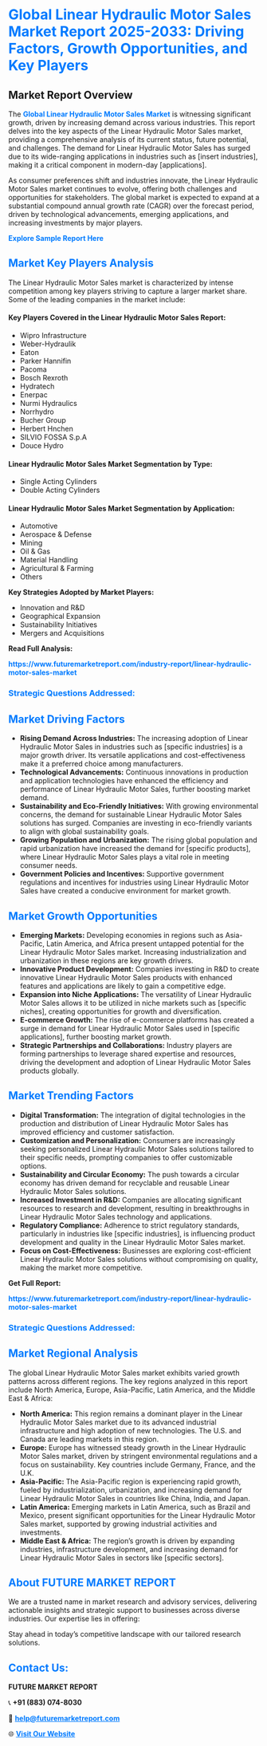 <h1 style="color: #007BFF;">Global Linear Hydraulic Motor Sales Market Report 2025-2033: Driving Factors, Growth Opportunities, and Key Players</h1>

<section id="overview">
<h2>Market Report Overview</h2>
<p>The <a href="https://www.futuremarketreport.com/industry-report/linear-hydraulic-motor-sales-market" style="color: #007BFF; text-decoration: none;"><strong>Global Linear Hydraulic Motor Sales Market</strong></a> is witnessing significant growth, driven by increasing demand across various industries. This report delves into the key aspects of the Linear Hydraulic Motor Sales market, providing a comprehensive analysis of its current status, future potential, and challenges. The demand for Linear Hydraulic Motor Sales has surged due to its wide-ranging applications in industries such as [insert industries], making it a critical component in modern-day [applications].</p>
<p>As consumer preferences shift and industries innovate, the Linear Hydraulic Motor Sales market continues to evolve, offering both challenges and opportunities for stakeholders. The global market is expected to expand at a substantial compound annual growth rate (CAGR) over the forecast period, driven by technological advancements, emerging applications, and increasing investments by major players.</p>
</section>

<section id="overview">
<p><a href="https://www.futuremarketreport.com/request-sample/reportId=109235" style="color: #007BFF; text-decoration: none;"><strong>Explore Sample Report Here</strong></a></p>
</section>

<section id="key-players">
<h2 style="color: #007BFF;">Market Key Players Analysis</h2>
<p>The Linear Hydraulic Motor Sales market is characterized by intense competition among key players striving to capture a larger market share. Some of the leading companies in the market include:</p>
<h4>Key Players Covered in the Linear Hydraulic Motor Sales Report:</h4>
<ul><li>Wipro Infrastructure</li><li>Weber-Hydraulik</li><li>Eaton</li><li>Parker Hannifin</li><li>Pacoma</li><li>Bosch Rexroth</li><li>Hydratech</li><li>Enerpac</li><li>Nurmi Hydraulics</li><li>Norrhydro</li><li>Bucher Group</li><li>Herbert Hnchen</li><li>SILVIO FOSSA S.p.A</li><li>Douce Hydro</li></ul>
<h4>Linear Hydraulic Motor Sales Market Segmentation by Type:</h4>
<ul><li>Single Acting Cylinders</li><li>Double Acting Cylinders</li></ul>

<h4>Linear Hydraulic Motor Sales Market Segmentation by Application:</h4>
<ul><li>Automotive</li><li>Aerospace &amp; Defense</li><li>Mining</li><li>Oil &amp; Gas</li><li>Material Handling</li><li>Agricultural &amp; Farming</li><li>Others</li></ul>
<p><strong>Key Strategies Adopted by Market Players:</strong></p>
<ul>
<li>Innovation and R&D</li>
<li>Geographical Expansion</li>
<li>Sustainability Initiatives</li>
<li>Mergers and Acquisitions</li>
</ul>
</section>

<section>
<p><strong>Read Full Analysis: </strong></p><a href="https://www.futuremarketreport.com/industry-report/linear-hydraulic-motor-sales-market" style="color: #007BFF; text-decoration: none;"><strong>https://www.futuremarketreport.com/industry-report/linear-hydraulic-motor-sales-market</strong></a>
<h3 style="color: #007BFF;">Strategic Questions Addressed:</h3>
</section>

<section id="driving-factors">
<h2 style="color: #007BFF;">Market Driving Factors</h2>
<ul>
<li><strong>Rising Demand Across Industries:</strong> The increasing adoption of Linear Hydraulic Motor Sales in industries such as [specific industries] is a major growth driver. Its versatile applications and cost-effectiveness make it a preferred choice among manufacturers.</li>
<li><strong>Technological Advancements:</strong> Continuous innovations in production and application technologies have enhanced the efficiency and performance of Linear Hydraulic Motor Sales, further boosting market demand.</li>
<li><strong>Sustainability and Eco-Friendly Initiatives:</strong> With growing environmental concerns, the demand for sustainable Linear Hydraulic Motor Sales solutions has surged. Companies are investing in eco-friendly variants to align with global sustainability goals.</li>
<li><strong>Growing Population and Urbanization:</strong> The rising global population and rapid urbanization have increased the demand for [specific products], where Linear Hydraulic Motor Sales plays a vital role in meeting consumer needs.</li>
<li><strong>Government Policies and Incentives:</strong> Supportive government regulations and incentives for industries using Linear Hydraulic Motor Sales have created a conducive environment for market growth.</li>
</ul>
</section>

<section id="growth-opportunities">
<h2 style="color: #007BFF;">Market Growth Opportunities</h2>
<ul>
<li><strong>Emerging Markets:</strong> Developing economies in regions such as Asia-Pacific, Latin America, and Africa present untapped potential for the Linear Hydraulic Motor Sales market. Increasing industrialization and urbanization in these regions are key growth drivers.</li>
<li><strong>Innovative Product Development:</strong> Companies investing in R&D to create innovative Linear Hydraulic Motor Sales products with enhanced features and applications are likely to gain a competitive edge.</li>
<li><strong>Expansion into Niche Applications:</strong> The versatility of Linear Hydraulic Motor Sales allows it to be utilized in niche markets such as [specific niches], creating opportunities for growth and diversification.</li>
<li><strong>E-commerce Growth:</strong> The rise of e-commerce platforms has created a surge in demand for Linear Hydraulic Motor Sales used in [specific applications], further boosting market growth.</li>
<li><strong>Strategic Partnerships and Collaborations:</strong> Industry players are forming partnerships to leverage shared expertise and resources, driving the development and adoption of Linear Hydraulic Motor Sales products globally.</li>
</ul>
</section>

<section id="trending-factors">
<h2 style="color: #007BFF;">Market Trending Factors</h2>
<ul>
<li><strong>Digital Transformation:</strong> The integration of digital technologies in the production and distribution of Linear Hydraulic Motor Sales has improved efficiency and customer satisfaction.</li>
<li><strong>Customization and Personalization:</strong> Consumers are increasingly seeking personalized Linear Hydraulic Motor Sales solutions tailored to their specific needs, prompting companies to offer customizable options.</li>
<li><strong>Sustainability and Circular Economy:</strong> The push towards a circular economy has driven demand for recyclable and reusable Linear Hydraulic Motor Sales solutions.</li>
<li><strong>Increased Investment in R&D:</strong> Companies are allocating significant resources to research and development, resulting in breakthroughs in Linear Hydraulic Motor Sales technology and applications.</li>
<li><strong>Regulatory Compliance:</strong> Adherence to strict regulatory standards, particularly in industries like [specific industries], is influencing product development and quality in the Linear Hydraulic Motor Sales market.</li>
<li><strong>Focus on Cost-Effectiveness:</strong> Businesses are exploring cost-efficient Linear Hydraulic Motor Sales solutions without compromising on quality, making the market more competitive.</li>
</ul>
</section>

<section>
<p><strong>Get Full Report: </strong></p><a href="https://www.futuremarketreport.com/industry-report/linear-hydraulic-motor-sales-market" style="color: #007BFF; text-decoration: none;"><strong>https://www.futuremarketreport.com/industry-report/linear-hydraulic-motor-sales-market</strong></a>
<h3 style="color: #007BFF;">Strategic Questions Addressed:</h3>
</section>


<section id="regional-analysis">
<h2 style="color: #007BFF;">Market Regional Analysis</h2>
<p>The global Linear Hydraulic Motor Sales market exhibits varied growth patterns across different regions. The key regions analyzed in this report include North America, Europe, Asia-Pacific, Latin America, and the Middle East & Africa:</p>
<ul>
<li><strong>North America:</strong> This region remains a dominant player in the Linear Hydraulic Motor Sales market due to its advanced industrial infrastructure and high adoption of new technologies. The U.S. and Canada are leading markets in this region.</li>
<li><strong>Europe:</strong> Europe has witnessed steady growth in the Linear Hydraulic Motor Sales market, driven by stringent environmental regulations and a focus on sustainability. Key countries include Germany, France, and the U.K.</li>
<li><strong>Asia-Pacific:</strong> The Asia-Pacific region is experiencing rapid growth, fueled by industrialization, urbanization, and increasing demand for Linear Hydraulic Motor Sales in countries like China, India, and Japan.</li>
<li><strong>Latin America:</strong> Emerging markets in Latin America, such as Brazil and Mexico, present significant opportunities for the Linear Hydraulic Motor Sales market, supported by growing industrial activities and investments.</li>
<li><strong>Middle East & Africa:</strong> The region’s growth is driven by expanding industries, infrastructure development, and increasing demand for Linear Hydraulic Motor Sales in sectors like [specific sectors].</li>
</ul>
</section>

<footer>
<h2 style="color: #007BFF;">About FUTURE MARKET REPORT</h2>
<p>We are a trusted name in market research and advisory services, delivering actionable insights and strategic support to businesses across diverse industries. Our expertise lies in offering:</p>

<p>Stay ahead in today’s competitive landscape with our tailored research solutions.</p>

<h2 style="color: #007BFF;">Contact Us:</h2>
<p><strong>FUTURE MARKET REPORT</strong></p>
<p>📞 <strong>+91 (883) 074-8030</strong></p>
<p>📧 <strong><a href="mailto:help@futuremarketreport.com" style="color: #007BFF;">help@futuremarketreport.com</a></strong></p>
<p>🌐 <strong><a href="https://www.futuremarketreport.com/" style="color: #007BFF;">Visit Our Website</a></strong></p>
</footer>